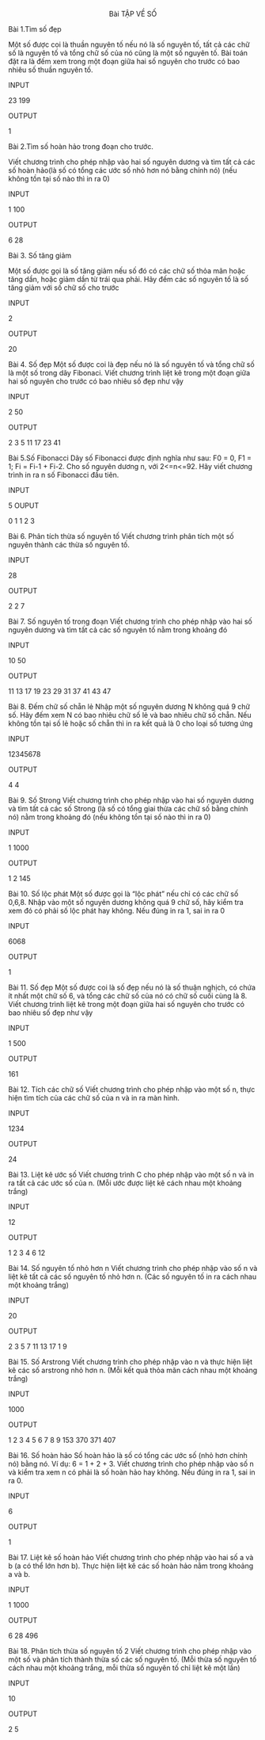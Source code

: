 <center>

Bài TẬP VỀ SỐ
</center>

Bài 1.Tìm số đẹp

Một số được coi là thuần nguyên tố nếu nó là số nguyên tố, tất cả các chữ số là nguyên tố và tổng chữ số của nó cũng là một số nguyên tố. Bài toán đặt ra là đếm xem trong một đoạn giữa hai số nguyên cho trước có bao nhiêu số thuần nguyên tố.

INPUT

23 199

OUTPUT

1


Bài 2.Tìm số hoàn hảo trong đoạn cho trước.

Viết chương trình cho phép nhập vào hai số nguyên dương và tìm tất cả các số hoàn hảo(là số có tổng các ước số nhỏ hơn nó bằng chính nó) (nếu không tồn tại số nào thì in ra 0)

INPUT

1 100

OUTPUT

6 28

Bài 3. Số tăng giảm

Một số được gọi là số tăng giảm nếu số đó có các chữ số thỏa mãn hoặc tăng dần, hoặc giảm dần từ trái qua phải. Hãy đếm các số nguyên tố là số tăng giảm với số chữ số cho trước

INPUT

2

OUTPUT

20

Bài 4. Số đẹp
Một số được coi là đẹp nếu nó là số nguyên tố và tổng chữ số là một số trong dãy Fibonaci. Viết chương trình liệt kê trong một đoạn giữa hai số nguyên cho trước có bao nhiêu số đẹp như vậy

INPUT

2 50

OUTPUT

2 3 5 11 17 23 41

Bài 5.Số Fibonacci
Dãy số Fibonacci được định nghĩa như sau: F0 = 0, F1 = 1; Fi = Fi-1 + Fi-2. Cho số nguyên dương n, với 2<=n<=92. Hãy viết chương trình in ra n số Fibonacci đầu tiên.

INPUT

5
OUPUT

0 1 1 2 3

Bài 6. Phân tích thừa số nguyên tố
Viết chương trình phân tích một số nguyên thành các thừa số nguyên tố.

INPUT

28

OUTPUT

2 2 7

Bài 7. Số nguyên tố trong đoạn
Viết chương trình cho phép nhập vào hai số nguyên dương và tìm tất cả các số nguyên tố nằm trong khoảng đó

INPUT

10 50

OUTPUT

11 13 17 19 23 29 31 37 41 43 47

Bài 8. Đếm chữ số chẵn lẻ
Nhập một số nguyên dương N không quá 9 chữ số. Hãy đếm xem N có bao nhiêu chữ số lẻ và bao nhiêu chữ số chẵn. Nếu không tồn tại số lẻ hoặc số chẵn thì in ra kết quả là 0 cho loại số tương ứng

INPUT

12345678

OUTPUT

4 4

Bài 9. Số Strong
Viết chương trình cho phép nhập vào hai số nguyên dương và tìm tất cả các số Strong (là số có tổng giai thừa các chữ số bằng chính nó) nằm trong khoảng đó (nếu không tồn tại số nào thì in ra 0)

INPUT

1 1000

OUTPUT

1 2 145

Bài 10. Số lộc phát
Một số được gọi là “lộc phát” nếu chỉ có các chữ số 0,6,8. Nhập vào một số nguyên dương không quá 9 chữ số, hãy kiểm tra xem đó có phải số lộc phát hay không. Nếu đúng in ra 1, sai in ra 0

INPUT

6068

OUTPUT

1

Bài 11. Số đẹp
Một số được coi là số đẹp nếu nó là số thuận nghịch, có chứa ít nhất một chữ số 6, và tổng các chữ số của nó có chữ số cuối cùng là 8. Viết chương trình liệt kê trong một đoạn giữa hai số nguyên cho trước có bao nhiêu số đẹp như vậy 

INPUT 

1 500

OUTPUT

161

Bài 12. Tích các chữ số
Viết chương trình cho phép nhập vào một số n, thực hiện tìm tích của các chữ số của n và in ra màn hình.

INPUT

1234

OUTPUT

24

Bài 13. Liệt kê ước số
Viết chương trình C cho phép nhập vào một số n và in ra tất cả các ước số của n. (Mỗi ước được liệt kê cách nhau một khoảng trắng)

INPUT

12

OUTPUT

1 2 3 4 6 12

Bài 14. Số nguyên tố nhỏ hơn n
Viết chương trình cho phép nhập vào số n và liệt kê tất cả các số nguyên tố nhỏ hơn n. (Các số nguyên tố in ra cách nhau một khoảng trắng) 

INPUT

20

OUTPUT

2 3 5 7 11 13 17 1 9

Bài 15. Số Arstrong
Viết chương trình cho phép nhập vào n và thực hiện liệt kê các số arstrong nhỏ hơn n. (Mỗi kết quả thỏa mãn cách nhau một khoảng trắng)

INPUT

1000

OUTPUT

1 2 3 4 5 6 7 8 9 153 370 371 407

Bài 16. Số hoàn hảo
Số hoàn hảo là số có tổng các ước số (nhỏ hơn chính nó) bằng nó. Ví dụ: 6 = 1 + 2 + 3. Viết chương trình cho phép nhập vào số n và kiểm tra xem n có phải là số hoàn hảo hay không. Nếu đúng in ra 1, sai in ra 0.

INPUT

6

OUTPUT

1

Bài 17. Liệt kê số hoàn hảo
Viết chương trình cho phép nhập vào hai số a và b (a có thể lớn hơn b). Thực hiện liệt kê các số hoàn hảo nằm trong khoảng a và b.

INPUT

1 1000

OUTPUT

6 28 496

Bài 18. Phân tích thừa số nguyên tố 2
Viết chương trình cho phép nhập vào một số và phân tích thành thừa số các số nguyên tố. (Mỗi thừa số nguyên tố cách nhau một khoảng trắng, mỗi thừa số nguyên tố chỉ liệt kê một lần)

INPUT

10

OUTPUT

2 5